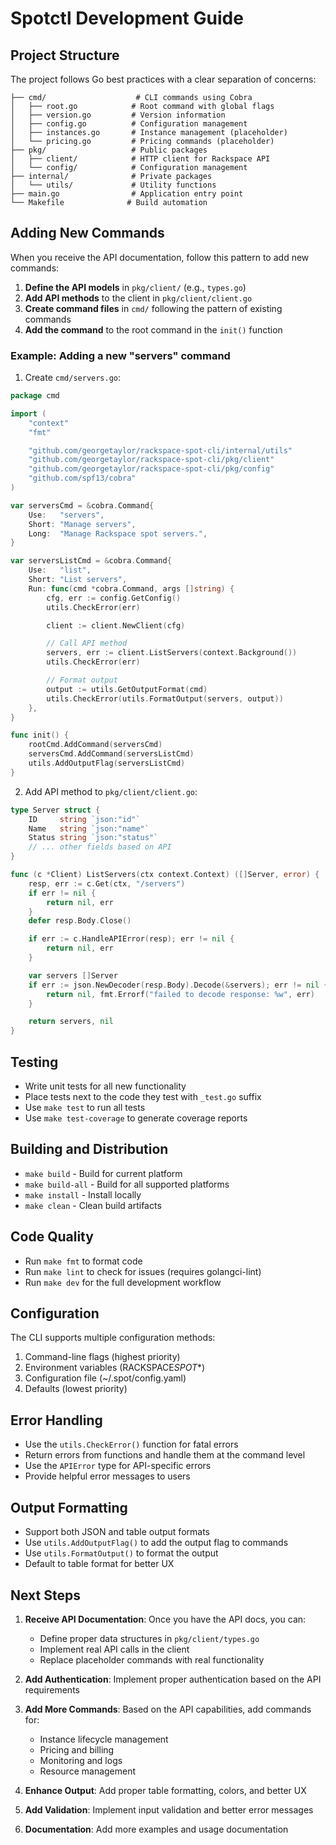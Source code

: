 # Spotctl Development Guide

## Project Structure

The project follows Go best practices with a clear separation of concerns:

```
├── cmd/                    # CLI commands using Cobra
│   ├── root.go            # Root command with global flags
│   ├── version.go         # Version information
│   ├── config.go          # Configuration management
│   ├── instances.go       # Instance management (placeholder)
│   └── pricing.go         # Pricing commands (placeholder)
├── pkg/                   # Public packages
│   ├── client/            # HTTP client for Rackspace API
│   └── config/            # Configuration management
├── internal/              # Private packages
│   └── utils/             # Utility functions
├── main.go                # Application entry point
└── Makefile              # Build automation
```

## Adding New Commands

When you receive the API documentation, follow this pattern to add new commands:

1. **Define the API models** in `pkg/client/` (e.g., `types.go`)
2. **Add API methods** to the client in `pkg/client/client.go`
3. **Create command files** in `cmd/` following the pattern of existing commands
4. **Add the command** to the root command in the `init()` function

### Example: Adding a new "servers" command

1. Create `cmd/servers.go`:

```go
package cmd

import (
    "context"
    "fmt"

    "github.com/georgetaylor/rackspace-spot-cli/internal/utils"
    "github.com/georgetaylor/rackspace-spot-cli/pkg/client"
    "github.com/georgetaylor/rackspace-spot-cli/pkg/config"
    "github.com/spf13/cobra"
)

var serversCmd = &cobra.Command{
    Use:   "servers",
    Short: "Manage servers",
    Long:  "Manage Rackspace spot servers.",
}

var serversListCmd = &cobra.Command{
    Use:   "list",
    Short: "List servers",
    Run: func(cmd *cobra.Command, args []string) {
        cfg, err := config.GetConfig()
        utils.CheckError(err)

        client := client.NewClient(cfg)

        // Call API method
        servers, err := client.ListServers(context.Background())
        utils.CheckError(err)

        // Format output
        output := utils.GetOutputFormat(cmd)
        utils.CheckError(utils.FormatOutput(servers, output))
    },
}

func init() {
    rootCmd.AddCommand(serversCmd)
    serversCmd.AddCommand(serversListCmd)
    utils.AddOutputFlag(serversListCmd)
}
```

2. Add API method to `pkg/client/client.go`:

```go
type Server struct {
    ID     string `json:"id"`
    Name   string `json:"name"`
    Status string `json:"status"`
    // ... other fields based on API
}

func (c *Client) ListServers(ctx context.Context) ([]Server, error) {
    resp, err := c.Get(ctx, "/servers")
    if err != nil {
        return nil, err
    }
    defer resp.Body.Close()

    if err := c.HandleAPIError(resp); err != nil {
        return nil, err
    }

    var servers []Server
    if err := json.NewDecoder(resp.Body).Decode(&servers); err != nil {
        return nil, fmt.Errorf("failed to decode response: %w", err)
    }

    return servers, nil
}
```

## Testing

- Write unit tests for all new functionality
- Place tests next to the code they test with `_test.go` suffix
- Use `make test` to run all tests
- Use `make test-coverage` to generate coverage reports

## Building and Distribution

- `make build` - Build for current platform
- `make build-all` - Build for all supported platforms
- `make install` - Install locally
- `make clean` - Clean build artifacts

## Code Quality

- Run `make fmt` to format code
- Run `make lint` to check for issues (requires golangci-lint)
- Run `make dev` for the full development workflow

## Configuration

The CLI supports multiple configuration methods:

1. Command-line flags (highest priority)
2. Environment variables (RACKSPACE*SPOT*\*)
3. Configuration file (~/.spot/config.yaml)
4. Defaults (lowest priority)

## Error Handling

- Use the `utils.CheckError()` function for fatal errors
- Return errors from functions and handle them at the command level
- Use the `APIError` type for API-specific errors
- Provide helpful error messages to users

## Output Formatting

- Support both JSON and table output formats
- Use `utils.AddOutputFlag()` to add the output flag to commands
- Use `utils.FormatOutput()` to format the output
- Default to table format for better UX

## Next Steps

1. **Receive API Documentation**: Once you have the API docs, you can:

   - Define proper data structures in `pkg/client/types.go`
   - Implement real API calls in the client
   - Replace placeholder commands with real functionality

2. **Add Authentication**: Implement proper authentication based on the API requirements

3. **Add More Commands**: Based on the API capabilities, add commands for:

   - Instance lifecycle management
   - Pricing and billing
   - Monitoring and logs
   - Resource management

4. **Enhance Output**: Add proper table formatting, colors, and better UX

5. **Add Validation**: Implement input validation and better error messages

6. **Documentation**: Add more examples and usage documentation
